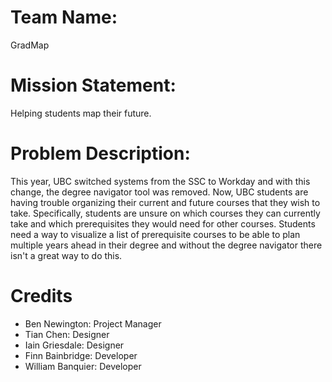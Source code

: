 # **Team Name:**

GradMap

# **Mission Statement:**

Helping students map their future.

# **Problem Description:**

This year, UBC switched systems from the SSC to Workday and with this change, the degree navigator tool was removed. Now, UBC students are having trouble organizing their current and future courses that they wish to take. Specifically, students are unsure on which courses they can currently take and which prerequisites they would need for other courses. Students need a way to visualize a list of prerequisite courses to be able to plan multiple years ahead in their degree and without the degree navigator there isn't a great way to do this. 

# **Credits** 
  
- Ben Newington: Project Manager  
- Tian Chen: Designer
- Iain Griesdale: Designer 
- Finn Bainbridge: Developer   
- William Banquier: Developer   
 

